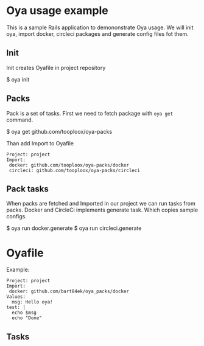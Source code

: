 # Oya usage example

This is a sample Rails application to demononstrate Oya usage.
We will init oya, import docker, circleci packages and generate config files fot them.

## Init
Init creates Oyafile in project repository

  $ oya init
  
## Packs
Pack is a set of tasks.
First we need to fetch package with `oya get` command.

  $ oya get github.com/tooploox/oya-packs
 
Than add Import to Oyafile

```
Project: project
Import:
 docker: github.com/tooploox/oya-packs/docker
 circleci: github.com/tooploox/oya-packs/circleci
```
 
## Pack tasks
When packs are fetched and Imported in our project we can run tasks from packs.
Docker and CircleCi implements generate task. Which copies sample configs.

  $ oya run docker.generate
  $ oya run circleci.generate

# Oyafile
Example:
```
Project: project
Import:
 docker: github.com/bart84ek/oya_packs/docker
Values:
  msg: Hello oya!
test: |
  echo $msg
  echo "Done"
```

## Tasks

